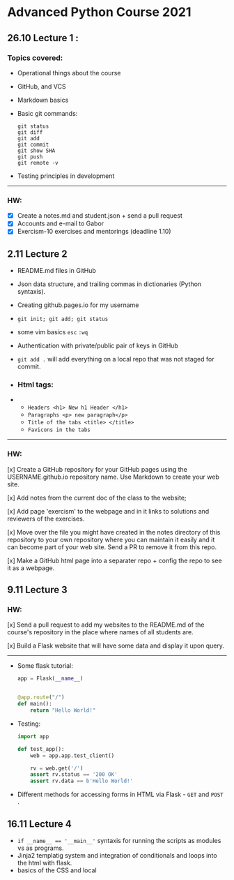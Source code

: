# Advanced Python Course 2021

## 26.10 Lecture 1 :

### Topics covered:

* Operational things about the course

* GitHub, and VCS

* Markdown basics

* Basic git commands:

  ```git
  git status
  git diff
  git add
  git commit
  git show SHA
  git push
  git remote -v
  ```

* Testing principles in development 

---

### HW:

- [x] Create a notes.md and student.json + send a pull request 
- [x] Accounts and e-mail to Gabor 
- [x] Exercism-10 exercises and mentorings (deadline 1.10)

## 2.11 Lecture 2

* README.md files in GitHub 

* Json data structure, and trailing commas in dictionaries (Python syntaxis). 

* Creating github.pages.io for my username 

* ```git init; git add; git status```

* some vim basics ```esc``` ```:wq``` 

* Authentication with private/public pair of keys in GitHub

* ```git add .``` will add everything on a local repo that was not staged for commit.

* ### Html tags:

* - ```Headers <h1> New h1 Header </h1> ```
  - ```Paragraphs <p> new paragraph</p> ```
  - ```Title of the tabs <title> </title>```
  - ```Favicons in the tabs```

---

### HW:

[x] Create a GitHub repository for your GitHub pages using the USERNAME.github.io repository name. Use Markdown to create your web site.

[x] Add notes from the current doc of the class to the website;  

[x] Add page 'exercism' to the webpage and in it links to solutions and reviewers of the exercises. 

[x] Move over the file you might have created in the notes directory of this repository to your own repository where you can maintain it easily and it can become part of your web site. Send a PR to remove it from this repo.

[x] Make a GitHub html page into a separater repo + config the repo to see it as a webpage.



## 9.11 Lecture 3

### HW:

[x] Send a pull request to add my websites to the README.md of the course's repository in the place where names of all students are. 

[x] Build a Flask website that will have some data and display it upon query. 

---

* Some flask tutorial:

  ```python
  app = Flask(__name__)
  
  
  @app.route("/")
  def main():
      return "Hello World!"
  ```

* Testing:

  ```python
  import app
  
  def test_app():
      web = app.app.test_client()
  
      rv = web.get('/')
      assert rv.status == '200 OK'
      assert rv.data == b'Hello World!'
  ```



* Different methods for accessing forms in HTML via Flask - ```GET``` and ```POST``` . 

## 16.11 Lecture 4

* ```if __name__ == '__main__'``` syntaxis for running the scripts as modules vs as programs. 
* Jinja2 templatig system and integration of conditionals and loops into the html with flask. 
* basics of the CSS and local <style>  in the html docs themselves. 
* styling blocks of html - blocks, classes and ids.

### HW:

[x] List all **interesting** modules you use

[x] Update the README.md of the course repo with my Assignment 3 submission.



## 23.11 Lecture 5

* ```pip freeze -r requirements.txt -c constraints.txt``` 
* Algorithmic complexity:
* * inserting a value n a list is O(1)
  * finding a value in the list is O(n)
  * binary search on sorted list is O(log(n))
  * the complexity of sorting algortihms and different implementations 

